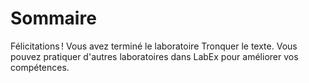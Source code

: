# Sommaire

Félicitations ! Vous avez terminé le laboratoire Tronquer le texte. Vous pouvez pratiquer d'autres laboratoires dans LabEx pour améliorer vos compétences.
